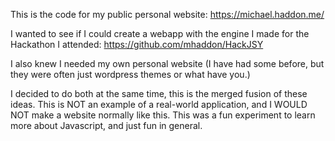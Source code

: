 This is the code for my public personal website: https://michael.haddon.me/

I wanted to see if I could create a webapp with the engine I made for the Hackathon I attended: https://github.com/mhaddon/HackJSY

I also knew I needed my own personal website (I have had some before, but they were often just wordpress themes or what have you.)

I decided to do both at the same time, this is the merged fusion of these ideas.
This is NOT an example of a real-world application, and I WOULD NOT make a website normally like this.
This was a fun experiment to learn more about Javascript, and just fun in general.

